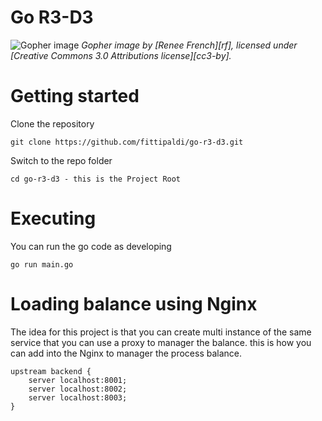# Go R3-D3

![Gopher image](https://golang.org/doc/gopher/fiveyears.jpg)
*Gopher image by [Renee French][rf], licensed under [Creative Commons 3.0 Attributions license][cc3-by].*

# Getting started

Clone the repository

    git clone https://github.com/fittipaldi/go-r3-d3.git

Switch to the repo folder

    cd go-r3-d3 - this is the Project Root

# Executing

You can run the go code as developing
    
    go run main.go


# Loading balance using Nginx

The idea for this project is that you can create multi instance of the same service that you can use a proxy to manager the balance.
this is how you can add into the Nginx to manager the process balance.

    upstream backend {
        server localhost:8001;
        server localhost:8002;
        server localhost:8003;
    }
        